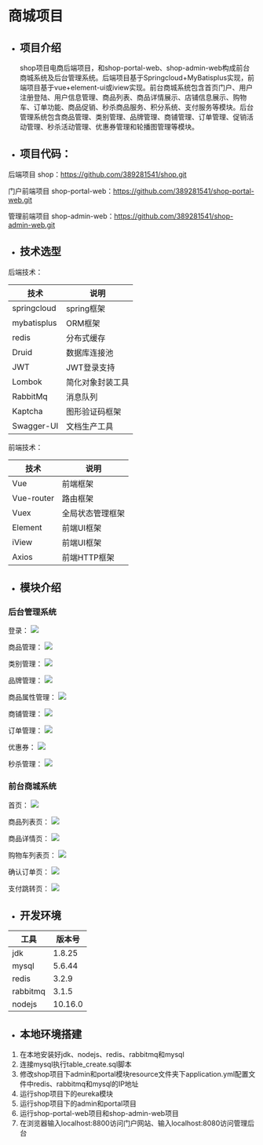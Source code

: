 # **商城项目**

- ## 项目介绍

  shop项目电商后端项目，和shop-portal-web、shop-admin-web构成前台商城系统及后台管理系统。后端项目基于Springcloud+MyBatisplus实现，前端项目基于vue+element-ui或iview实现。前台商城系统包含首页门户、用户注册登陆、用户信息管理、商品列表、商品详情展示、店铺信息展示、购物车、订单功能、商品促销、秒杀商品服务、积分系统、支付服务等模块。后台管理系统包含商品管理、类别管理、品牌管理、商铺管理、订单管理、促销活动管理、秒杀活动管理、优惠券管理和轮播图管理等模块。

  

- ## 项目代码：

后端项目  shop：https://github.com/389281541/shop.git

门户前端项目  shop-portal-web：https://github.com/389281541/shop-portal-web.git

管理前端项目 shop-admin-web：https://github.com/389281541/shop-admin-web.git



- ## 技术选型

后端技术：

| 技术        | 说明             |
| ----------- | ---------------- |
| springcloud | spring框架       |
| mybatisplus | ORM框架          |
| redis       | 分布式缓存       |
| Druid       | 数据库连接池     |
| JWT         | JWT登录支持      |
| Lombok      | 简化对象封装工具 |
| RabbitMq    | 消息队列         |
| Kaptcha     | 图形验证码框架   |
| Swagger-UI  | 文档生产工具     |

前端技术：

| 技术       | 说明             |
| ---------- | ---------------- |
| Vue        | 前端框架         |
| Vue-router | 路由框架         |
| Vuex       | 全局状态管理框架 |
| Element    | 前端UI框架       |
| iView      | 前端UI框架       |
| Axios      | 前端HTTP框架     |



- ## 模块介绍

### 后台管理系统

登录：
![](https://image.songshupinpin.com/a22daff982e7427c82812729a8d0e6cf)



商品管理：
![](https://image.songshupinpin.com/844d037620454367ae7c4e127d4a7899)



类别管理：
![](https://image.songshupinpin.com/43e503e8932340bf9eb7bfa83859c85a)



品牌管理：
![](https://image.songshupinpin.com/74354af7c63b4c2eb7ac93d3deb6c6c6)



商品属性管理：
![](https://image.songshupinpin.com/77ebf245be444f6aa2c9595226755652)



商铺管理：
![](https://image.songshupinpin.com/0d5bdcd9187d4d2fb8a3d7bd8b175c67)



订单管理：
![](https://image.songshupinpin.com/e35e14395e4c40cf908d3d9619576b34)



优惠券：
![](https://image.songshupinpin.com/4afc7e61841e4aed8c7ee33f64b5efd6)



秒杀管理：
![](https://image.songshupinpin.com/1de9486b050944f2933f93910917ceec)



### 前台商城系统

首页：
![](https://image.songshupinpin.com/f48cbf1f81f342ffa3b9a9f6f57759f7)



商品列表页：
![](https://image.songshupinpin.com/62ab8b5e931f486f92777d4cd46931dc)



商品详情页：
![](https://image.songshupinpin.com/865946109c9240d88b331cde6da9a69d)



购物车列表页：
![](https://image.songshupinpin.com/d0db4cc25bdd42b885ec12e27c81c3d6)



确认订单页：
![](https://image.songshupinpin.com/8d65dd6cba87450ca60e446de94f3aef)



支付跳转页：
![](https://image.songshupinpin.com/c38dcd3a395448658f9c9cbf2fae4597)



- ## 开发环境

| 工具     | 版本号  |
| -------- | ------- |
| jdk      | 1.8.25  |
| mysql    | 5.6.44  |
| redis    | 3.2.9   |
| rabbitmq | 3.1.5   |
| nodejs   | 10.16.0 |





- ## 本地环境搭建

1. 在本地安装好jdk、nodejs、redis、rabbitmq和mysql
2. 连接mysql执行table_create.sql脚本
3. 修改shop项目下admin和portal模块resource文件夹下application.yml配置文件中redis、rabbitmq和mysql的IP地址
4. 运行shop项目下的eureka模块
5. 运行shop项目下的admin和portal项目
6. 运行shop-portal-web项目和shop-admin-web项目
7. 在浏览器输入localhost:8800访问门户网站、输入localhost:8080访问管理后台